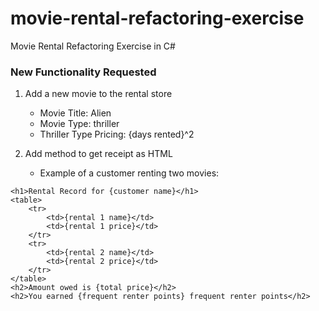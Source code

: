 # movie-rental-refactoring-exercise
Movie Rental Refactoring Exercise in C#


### New Functionality Requested
1. Add a new movie to the rental store
    * Movie Title: Alien
    * Movie Type: thriller
    * Thriller Type Pricing: {days rented}^2

2. Add method to get receipt as HTML
    * Example of a customer renting two movies:
```
<h1>Rental Record for {customer name}</h1>
<table>
    <tr>
        <td>{rental 1 name}</td>
        <td>{rental 1 price}</td>
    </tr>
    <tr>
        <td>{rental 2 name}</td>
        <td>{rental 2 price}</td>
    </tr>
</table>
<h2>Amount owed is {total price}</h2>
<h2>You earned {frequent renter points} frequent renter points</h2>
```